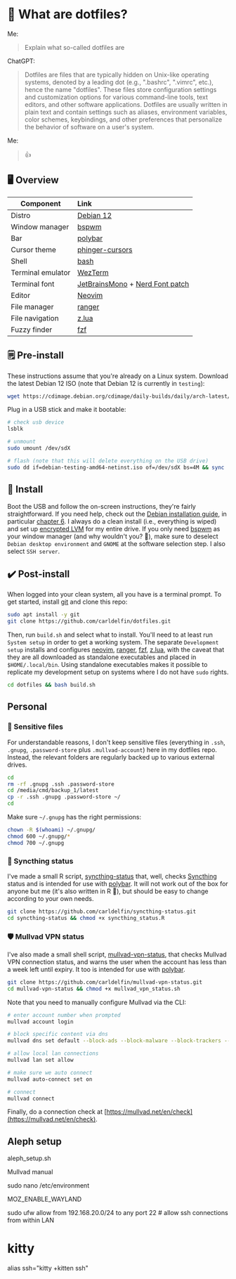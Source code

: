 # :robot: What are dotfiles?

Me: 

> Explain what so-called dotfiles are

ChatGPT: 

> Dotfiles are files that are typically hidden on Unix-like operating systems, denoted by a leading dot (e.g., ".bashrc", ".vimrc", etc.), hence the name "dotfiles". These files store configuration settings and customization options for various command-line tools, text editors, and other software applications. Dotfiles are usually written in plain text and contain settings such as aliases, environment variables, color schemes, keybindings, and other preferences that personalize the behavior of software on a user's system.

Me:

> :thumbsup:

## :desktop_computer: Overview

| Component           | Link                                            |
| --------------------| :-----------------------------------------------|
| Distro              | [Debian 12](https://wiki.debian.org/DebianBookworm)|
| Window manager      | [bspwm](https://github.com/baskerville/bspwm)|
| Bar                 | [polybar](https://github.com/polybar/polybar)|
| Cursor theme        | [phinger-cursors](https://github.com/phisch/phinger-cursors)|
| Shell               | [bash](https://www.gnu.org/software/bash/)|
| Terminal emulator   | [WezTerm](https://wezfurlong.org/wezterm/)|
| Terminal font       | [JetBrainsMono](https://github.com/JetBrains/JetBrainsMono) + [Nerd Font patch](https://www.nerdfonts.com/font-downloads)|
| Editor              | [Neovim](https://neovim.io/)|
| File manager        | [ranger](https://github.com/ranger/ranger)|
| File navigation     | [z.lua](https://github.com/skywind3000/z.lua)|
| Fuzzy finder        | [fzf](https://github.com/junegunn/fzf)|

## :spiral_notepad: Pre-install

These instructions assume that you're already on a Linux system. Download the latest Debian 12 ISO (note that Debian 12 is currently in `testing`):

```bash
wget https://cdimage.debian.org/cdimage/daily-builds/daily/arch-latest/amd64/iso-cd/debian-testing-amd64-netinst.iso
```

Plug in a USB stick and make it bootable:

```bash
# check usb device
lsblk

# unmount
sudo umount /dev/sdX

# flash (note that this will delete everything on the USB drive)
sudo dd if=debian-testing-amd64-netinst.iso of=/dev/sdX bs=4M && sync
```

## :link: Install

Boot the USB and follow the on-screen instructions, they're fairly straightforward. If you need help, check out the [Debian installation guide](https://www.debian.org/releases/stable/amd64/), in particular [chapter 6](https://www.debian.org/releases/stable/amd64/ch06.en.html). I always do a clean install (i.e., everything is wiped) and set up [encrypted LVM](https://wiki.debian.org/LVM#Encrypted_LVM) for my entire drive. If you only need [bspwm](https://github.com/baskerville/bspwm) as your window manager (and why wouldn't you? :shrug:), make sure to deselect `Debian desktop environment` and `GNOME` at the software selection step. I also select `SSH server`.

## :heavy_check_mark: Post-install

When logged into your clean system, all you have is a terminal prompt. To get started, install [git](https://git-scm.com/) and clone this repo:

```bash
sudo apt install -y git
git clone https://github.com/carldelfin/dotfiles.git
```

Then, run `build.sh` and select what to install. You'll need to at least run `System setup` in order to get a working system. The separate `Development setup` installs and configures [neovim](https://neovim.io/), [ranger](https://github.com/ranger/ranger), [fzf](https://github.com/junegunn/fzf), [z.lua](https://github.com/skywind3000/z.lua), with the caveat that they are all downloaded as standalone executables and placed in `$HOME/.local/bin`. Using standalone executables makes it possible to replicate my development setup on systems where I do not have `sudo` rights.

```bash
cd dotfiles && bash build.sh
```

## Personal 

### :key: Sensitive files

For understandable reasons, I don't keep sensitive files (everything in `.ssh`, `.gnupg`, `.password-store` plus `.mullvad-account`) here in my dotfiles repo. Instead, the relevant folders are regularly backed up to various external drives. 

```bash
cd
rm -rf .gnupg .ssh .password-store 
cd /media/cmd/backup_1/latest
cp -r .ssh .gnupg .password-store ~/
cd
```

Make sure `~/.gnupg` has the right permissions:

```bash
chown -R $(whoami) ~/.gnupg/
chmod 600 ~/.gnupg/*
chmod 700 ~/.gnupg
```

### :repeat: Syncthing status

I've made a small R script, [syncthing-status](https://github.com/carldelfin/syncthing-status) that, well, checks [Syncthing](https://syncthing.net/) status and is intended for use with [polybar](https://github.com/polybar/polybar). It will not work out of the box for anyone but me (it's also written in R :shrug:), but should be easy to change according to your own needs.

```bash
git clone https://github.com/carldelfin/syncthing-status.git
cd syncthing-status && chmod +x syncthing_status.R
```

### :shield: Mullvad VPN status

I've also made a small shell script, [mullvad-vpn-status](https://github.com/carldelfin/mullvad-vpn-status), that checks Mullvad VPN connection status, and warns the user when the account has less than a week left until expiry. It too is intended for use with [polybar](https://github.com/polybar/polybar).

```bash
git clone https://github.com/carldelfin/mullvad-vpn-status.git
cd mullvad-vpn-status && chmod +x mullvad_vpn_status.sh
```

Note that you need to manually configure Mullvad via the CLI:

```bash
# enter account number when prompted
mullvad account login

# block specific content via dns
mullvad dns set default --block-ads --block-malware --block-trackers --block-gambling --block-adult-content

# allow local lan connections
mullvad lan set allow

# make sure we auto connect
mullvad auto-connect set on

# connect
mullvad connect
```

Finally, do a connection check at [https://mullvad.net/en/check](https://mullvad.net/en/check).

## Aleph setup

aleph_setup.sh

Mullvad manual

sudo nano /etc/environment

MOZ_ENABLE_WAYLAND
        
sudo ufw allow from 192.168.20.0/24 to any port 22 # allow ssh connections from within LAN

# kitty
alias ssh="kitty +kitten ssh"
